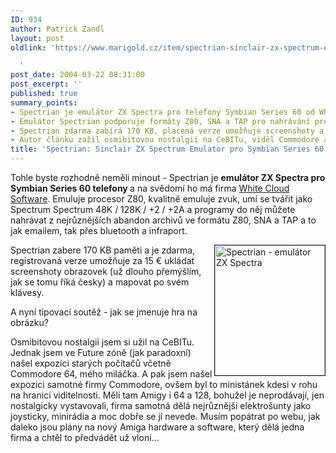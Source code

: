 ```yaml
---
ID: 934
author: Patrick Zandl
layout: post
oldlink: 'https://www.marigold.cz/item/spectrian-sinclair-zx-spectrum-emulator-pro-symbian-series-60

  '
post_date: 2004-03-22 08:31:00
post_excerpt: ''
published: true
summary_points:
- Spectrian je emulátor ZX Spectra pro telefony Symbian Series 60 od White Cloud Software.
- Emulátor Spectrian podporuje formáty Z80, SNA a TAP pro nahrávání programů.
- Spectrian zdarma zabírá 170 KB, placená verze umožňuje screenshoty a mapování kláves.
- Autor článku zažil osmibitovou nostalgii na CeBITu, viděl Commodore a Amigy.
title: 'Spectrian: Sinclair ZX Spectrum Emulator pro Symbian Series 60'
---
```


<p>
Tohle byste rozhodně neměli minout - Spectrian je <STRONG>emulátor ZX Spectra pro Symbian Series 60 telefony </STRONG>a na svědomí ho má firma <A href="http://www.whitecloudsoftware.com/" target=_blank>White Cloud Software</A>.&#160;Emuluje procesor Z80, kvalitně emuluje zvuk, umí se tvářit jako Spectrum Spectrum 48K / 128K / +2 / +2A a programy do něj můžete nahrávat z nejrůznějších abandon archivů ve formátu Z80, SNA a TAP a to jak emailem, tak přes bluetooth a infraport. </p>

<p>
<IMG height=208 alt="Spectrian - emulátor ZX Spectra" src="/wp-content/uploads/spectrian-emulator.gif" width=176 align=right border=1>Spectrian zabere 170 KB paměti a je zdarma, registrovaná verze umožňuje za 15 &#8364; ukládat screenshoty obrazovek (už dlouho přemýšlím, jak se tomu říká česky) a mapovat po svém klávesy. </p>

<p>
A nyní tipovací soutěž - jak se jmenuje hra na obrázku?</p>

<p>
Osmibitovou nostalgii jsem si užil na CeBITu. Jednak jsem ve Future zóně (jak paradoxní) našel expozici starých počítačů včetně Commodore 64, mého miláčka. A pak jsem našel expozici samotné firmy Commodore, ovšem byl to ministánek kdesi v rohu na hranici viditelnosti. Měli tam Amigy i 64 a 128, bohužel je neprodávají, jen nostalgicky vystavovali, firma samotná dělá nejrůznější elektrošunty jako joysticky, minirádia a moc dobře se jí nevede. Musím popátrat po webu, jak daleko jsou plány na nový Amiga hardware a software, který dělá jedna firma a chtěl to předvádět už vloni...<BR></p>